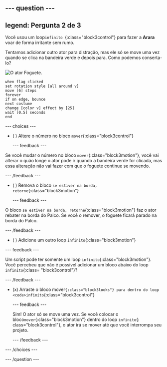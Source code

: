 --- question ---
---
legend: Pergunta 2 de 3
---

Você usou um loop`infinito `{:class="block3control"} para fazer a **Arara** voar de forma irritante sem rumo.

Tentamos adicionar outro ator para distração, mas ele só se move uma vez quando se clica na bandeira verde e depois para. Como podemos conserta-lo?

![O ator Foguete.](images/rocket-sprite.png)

```blocks3
when flag clicked
set rotation style [all around v] 
move [6] steps 
forever 
if on edge, bounce 
next costume 
change [color v] effect by [25] 
wait [0.5] seconds 
end
```

--- choices ---

- ( ) Altere o número no bloco `mover`{:class="block3control"}

  --- feedback ---

Se você mudar o número no bloco `mover`{:class="block3motion"}, você vai alterar o quão longe o ator pode ir quando a bandeira verde for clicada, mas essa alteração não vai fazer com que o foguete continue se movendo.

  --- /feedback ---

- ( ) Remova o bloco `se estiver na borda, retorne`{:class="block3motion"}

  --- feedback ---

O bloco `se estiver na borda, retorne`{:class="block3motion"} faz o ator rebater na borda do Palco. Se você o remover, o foguete ficará parado na borda do Palco.

  --- /feedback ---

- ( ) Adicione um outro loop `infinito`{:class="block3motion"}

--- feedback ---

Um script pode ter somente um loop `infinito`{:class="block3motion"}. Você percebeu que não é possível adicionar um bloco abaixo do loop `infinito`{:class= "block3control"}?

--- /feedback ---

- (x) Arraste o bloco </code>mover`{:class="block3looks"} para dentro do loop <code>infinito`{:class="block3control"}

  --- feedback ---

  Sim! O ator só se move uma vez. Se você colocar o bloco`mover`{:class="block3motion"} dentro do loop `infinito`{: class="block3control"}, o ator irá se mover até que você interrompa seu projeto.

  --- /feedback ---

--- /choices ---

--- /question ---
